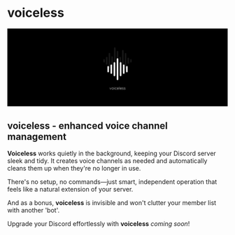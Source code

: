 # voiceless
![voiceless](voiceless%20discord%20banner.png)
## voiceless - enhanced voice channel management
**Voiceless** works quietly in the background, keeping your Discord server sleek and tidy. It creates voice channels as needed and automatically cleans them up when they're no longer in use. 

There's no setup, no commands—just smart, independent operation that feels like a natural extension of your server. 

And as a bonus, **voiceless** is invisible and won't clutter your member list with another 'bot'. 

Upgrade your Discord effortlessly with **voiceless** *coming soon*!
